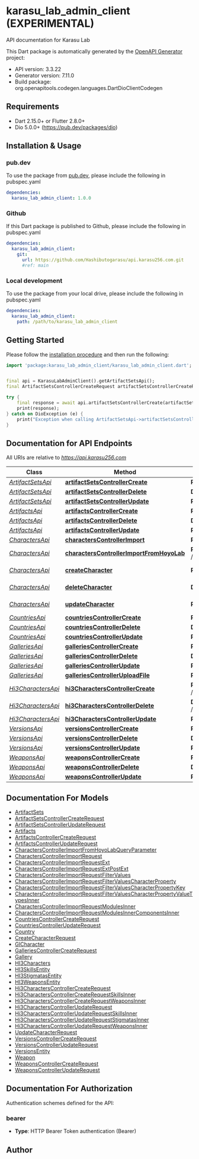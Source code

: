 # karasu_lab_admin_client (EXPERIMENTAL)
API documentation for Karasu Lab

This Dart package is automatically generated by the [OpenAPI Generator](https://openapi-generator.tech) project:

- API version: 3.3.22
- Generator version: 7.11.0
- Build package: org.openapitools.codegen.languages.DartDioClientCodegen

## Requirements

* Dart 2.15.0+ or Flutter 2.8.0+
* Dio 5.0.0+ (https://pub.dev/packages/dio)

## Installation & Usage

### pub.dev
To use the package from [pub.dev](https://pub.dev), please include the following in pubspec.yaml
```yaml
dependencies:
  karasu_lab_admin_client: 1.0.0
```

### Github
If this Dart package is published to Github, please include the following in pubspec.yaml
```yaml
dependencies:
  karasu_lab_admin_client:
    git:
      url: https://github.com/Hashibutogarasu/api.karasu256.com.git
      #ref: main
```

### Local development
To use the package from your local drive, please include the following in pubspec.yaml
```yaml
dependencies:
  karasu_lab_admin_client:
    path: /path/to/karasu_lab_admin_client
```

## Getting Started

Please follow the [installation procedure](#installation--usage) and then run the following:

```dart
import 'package:karasu_lab_admin_client/karasu_lab_admin_client.dart';


final api = KarasuLabAdminClient().getArtifactSetsApi();
final ArtifactSetsControllerCreateRequest artifactSetsControllerCreateRequest = ; // ArtifactSetsControllerCreateRequest | 

try {
    final response = await api.artifactSetsControllerCreate(artifactSetsControllerCreateRequest);
    print(response);
} catch on DioException (e) {
    print("Exception when calling ArtifactSetsApi->artifactSetsControllerCreate: $e\n");
}

```

## Documentation for API Endpoints

All URIs are relative to *https://api.karasu256.com*

Class | Method | HTTP request | Description
------------ | ------------- | ------------- | -------------
[*ArtifactSetsApi*](doc/ArtifactSetsApi.md) | [**artifactSetsControllerCreate**](doc/ArtifactSetsApi.md#artifactsetscontrollercreate) | **POST** /wiki/genshin/admin/artifact-sets | 
[*ArtifactSetsApi*](doc/ArtifactSetsApi.md) | [**artifactSetsControllerDelete**](doc/ArtifactSetsApi.md#artifactsetscontrollerdelete) | **DELETE** /wiki/genshin/admin/artifact-sets/{id} | 
[*ArtifactSetsApi*](doc/ArtifactSetsApi.md) | [**artifactSetsControllerUpdate**](doc/ArtifactSetsApi.md#artifactsetscontrollerupdate) | **PUT** /wiki/genshin/admin/artifact-sets | 
[*ArtifactsApi*](doc/ArtifactsApi.md) | [**artifactsControllerCreate**](doc/ArtifactsApi.md#artifactscontrollercreate) | **POST** /wiki/genshin/admin/artifacts | 
[*ArtifactsApi*](doc/ArtifactsApi.md) | [**artifactsControllerDelete**](doc/ArtifactsApi.md#artifactscontrollerdelete) | **DELETE** /wiki/genshin/admin/artifacts/{id} | 
[*ArtifactsApi*](doc/ArtifactsApi.md) | [**artifactsControllerUpdate**](doc/ArtifactsApi.md#artifactscontrollerupdate) | **PUT** /wiki/genshin/admin/artifacts | 
[*CharactersApi*](doc/CharactersApi.md) | [**charactersControllerImport**](doc/CharactersApi.md#characterscontrollerimport) | **POST** /wiki/genshin/admin/characters/import | 
[*CharactersApi*](doc/CharactersApi.md) | [**charactersControllerImportFromHoyoLab**](doc/CharactersApi.md#characterscontrollerimportfromhoyolab) | **POST** /wiki/genshin/admin/characters/importFromHoyoLab | 
[*CharactersApi*](doc/CharactersApi.md) | [**createCharacter**](doc/CharactersApi.md#createcharacter) | **POST** /wiki/genshin/admin/characters | Create character
[*CharactersApi*](doc/CharactersApi.md) | [**deleteCharacter**](doc/CharactersApi.md#deletecharacter) | **DELETE** /wiki/genshin/admin/characters/{id} | Delete character
[*CharactersApi*](doc/CharactersApi.md) | [**updateCharacter**](doc/CharactersApi.md#updatecharacter) | **PUT** /wiki/genshin/admin/characters | Update character
[*CountriesApi*](doc/CountriesApi.md) | [**countriesControllerCreate**](doc/CountriesApi.md#countriescontrollercreate) | **POST** /wiki/genshin/admin/regions | 
[*CountriesApi*](doc/CountriesApi.md) | [**countriesControllerDelete**](doc/CountriesApi.md#countriescontrollerdelete) | **DELETE** /wiki/genshin/admin/regions/{id} | 
[*CountriesApi*](doc/CountriesApi.md) | [**countriesControllerUpdate**](doc/CountriesApi.md#countriescontrollerupdate) | **PUT** /wiki/genshin/admin/regions | 
[*GalleriesApi*](doc/GalleriesApi.md) | [**galleriesControllerCreate**](doc/GalleriesApi.md#galleriescontrollercreate) | **POST** /wiki/admin/galleries | 
[*GalleriesApi*](doc/GalleriesApi.md) | [**galleriesControllerDelete**](doc/GalleriesApi.md#galleriescontrollerdelete) | **DELETE** /wiki/admin/galleries/{id} | 
[*GalleriesApi*](doc/GalleriesApi.md) | [**galleriesControllerUpdate**](doc/GalleriesApi.md#galleriescontrollerupdate) | **PUT** /wiki/admin/galleries | 
[*GalleriesApi*](doc/GalleriesApi.md) | [**galleriesControllerUploadFile**](doc/GalleriesApi.md#galleriescontrolleruploadfile) | **POST** /wiki/admin/galleries/upload | 
[*Hi3CharactersApi*](doc/Hi3CharactersApi.md) | [**hi3CharactersControllerCreate**](doc/Hi3CharactersApi.md#hi3characterscontrollercreate) | **POST** /wiki/honkai_impact_3rd/admin/hi3_characters | 
[*Hi3CharactersApi*](doc/Hi3CharactersApi.md) | [**hi3CharactersControllerDelete**](doc/Hi3CharactersApi.md#hi3characterscontrollerdelete) | **DELETE** /wiki/honkai_impact_3rd/admin/hi3_characters/{id} | 
[*Hi3CharactersApi*](doc/Hi3CharactersApi.md) | [**hi3CharactersControllerUpdate**](doc/Hi3CharactersApi.md#hi3characterscontrollerupdate) | **PUT** /wiki/honkai_impact_3rd/admin/hi3_characters | 
[*VersionsApi*](doc/VersionsApi.md) | [**versionsControllerCreate**](doc/VersionsApi.md#versionscontrollercreate) | **POST** /wiki/genshin/admin/versions | 
[*VersionsApi*](doc/VersionsApi.md) | [**versionsControllerDelete**](doc/VersionsApi.md#versionscontrollerdelete) | **DELETE** /wiki/genshin/admin/versions/{id} | 
[*VersionsApi*](doc/VersionsApi.md) | [**versionsControllerUpdate**](doc/VersionsApi.md#versionscontrollerupdate) | **PUT** /wiki/genshin/admin/versions | 
[*WeaponsApi*](doc/WeaponsApi.md) | [**weaponsControllerCreate**](doc/WeaponsApi.md#weaponscontrollercreate) | **POST** /wiki/genshin/admin/weapons | 
[*WeaponsApi*](doc/WeaponsApi.md) | [**weaponsControllerDelete**](doc/WeaponsApi.md#weaponscontrollerdelete) | **DELETE** /wiki/genshin/admin/weapons/{id} | 
[*WeaponsApi*](doc/WeaponsApi.md) | [**weaponsControllerUpdate**](doc/WeaponsApi.md#weaponscontrollerupdate) | **PUT** /wiki/genshin/admin/weapons | 


## Documentation For Models

 - [ArtifactSets](doc/ArtifactSets.md)
 - [ArtifactSetsControllerCreateRequest](doc/ArtifactSetsControllerCreateRequest.md)
 - [ArtifactSetsControllerUpdateRequest](doc/ArtifactSetsControllerUpdateRequest.md)
 - [Artifacts](doc/Artifacts.md)
 - [ArtifactsControllerCreateRequest](doc/ArtifactsControllerCreateRequest.md)
 - [ArtifactsControllerUpdateRequest](doc/ArtifactsControllerUpdateRequest.md)
 - [CharactersControllerImportFromHoyoLabQueryParameter](doc/CharactersControllerImportFromHoyoLabQueryParameter.md)
 - [CharactersControllerImportRequest](doc/CharactersControllerImportRequest.md)
 - [CharactersControllerImportRequestExt](doc/CharactersControllerImportRequestExt.md)
 - [CharactersControllerImportRequestExtPostExt](doc/CharactersControllerImportRequestExtPostExt.md)
 - [CharactersControllerImportRequestFilterValues](doc/CharactersControllerImportRequestFilterValues.md)
 - [CharactersControllerImportRequestFilterValuesCharacterProperty](doc/CharactersControllerImportRequestFilterValuesCharacterProperty.md)
 - [CharactersControllerImportRequestFilterValuesCharacterPropertyKey](doc/CharactersControllerImportRequestFilterValuesCharacterPropertyKey.md)
 - [CharactersControllerImportRequestFilterValuesCharacterPropertyValueTypesInner](doc/CharactersControllerImportRequestFilterValuesCharacterPropertyValueTypesInner.md)
 - [CharactersControllerImportRequestModulesInner](doc/CharactersControllerImportRequestModulesInner.md)
 - [CharactersControllerImportRequestModulesInnerComponentsInner](doc/CharactersControllerImportRequestModulesInnerComponentsInner.md)
 - [CountriesControllerCreateRequest](doc/CountriesControllerCreateRequest.md)
 - [CountriesControllerUpdateRequest](doc/CountriesControllerUpdateRequest.md)
 - [Country](doc/Country.md)
 - [CreateCharacterRequest](doc/CreateCharacterRequest.md)
 - [GICharacter](doc/GICharacter.md)
 - [GalleriesControllerCreateRequest](doc/GalleriesControllerCreateRequest.md)
 - [Gallery](doc/Gallery.md)
 - [HI3Characters](doc/HI3Characters.md)
 - [HI3SkillsEntity](doc/HI3SkillsEntity.md)
 - [HI3StigmatasEntity](doc/HI3StigmatasEntity.md)
 - [HI3WeaponsEntity](doc/HI3WeaponsEntity.md)
 - [Hi3CharactersControllerCreateRequest](doc/Hi3CharactersControllerCreateRequest.md)
 - [Hi3CharactersControllerCreateRequestSkillsInner](doc/Hi3CharactersControllerCreateRequestSkillsInner.md)
 - [Hi3CharactersControllerCreateRequestWeaponsInner](doc/Hi3CharactersControllerCreateRequestWeaponsInner.md)
 - [Hi3CharactersControllerUpdateRequest](doc/Hi3CharactersControllerUpdateRequest.md)
 - [Hi3CharactersControllerUpdateRequestSkillsInner](doc/Hi3CharactersControllerUpdateRequestSkillsInner.md)
 - [Hi3CharactersControllerUpdateRequestStigmatasInner](doc/Hi3CharactersControllerUpdateRequestStigmatasInner.md)
 - [Hi3CharactersControllerUpdateRequestWeaponsInner](doc/Hi3CharactersControllerUpdateRequestWeaponsInner.md)
 - [UpdateCharacterRequest](doc/UpdateCharacterRequest.md)
 - [VersionsControllerCreateRequest](doc/VersionsControllerCreateRequest.md)
 - [VersionsControllerUpdateRequest](doc/VersionsControllerUpdateRequest.md)
 - [VersionsEntity](doc/VersionsEntity.md)
 - [Weapon](doc/Weapon.md)
 - [WeaponsControllerCreateRequest](doc/WeaponsControllerCreateRequest.md)
 - [WeaponsControllerUpdateRequest](doc/WeaponsControllerUpdateRequest.md)


## Documentation For Authorization


Authentication schemes defined for the API:
### bearer

- **Type**: HTTP Bearer Token authentication (Bearer)


## Author



